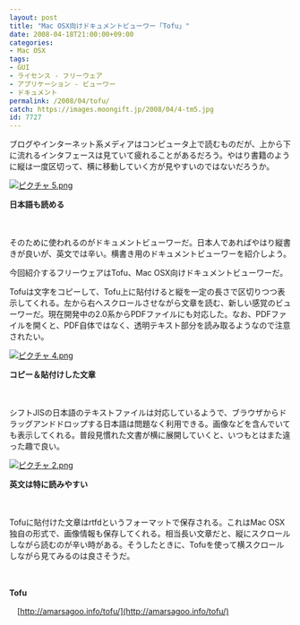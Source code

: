 ```yaml
---
layout: post
title: "Mac OSX向けドキュメントビューワー「Tofu」"
date: 2008-04-18T21:00:00+09:00
categories:
- Mac OSX
tags: 
- GUI
- ライセンス - フリーウェア
- アプリケーション - ビューワー
- ドキュメント
permalink: /2008/04/tofu/
catch: https://images.moongift.jp/2008/04/4-tm5.jpg
id: 7727
---
```

ブログやインターネット系メディアはコンピュータ上で読むものだが、上から下に流れるインタフェースは見ていて疲れることがあるだろう。やはり書籍のように縦は一度区切って、横に移動していく方が見やすいのではないだろうか。

  

[![ピクチャ 5.png](https://images.moongift.jp/2008/04/5-tm4.jpg)](https://images.moongift.jp/2008/04/55.jpg)  
  
**日本語も読める**

  

　

  

そのために使われるのがドキュメントビューワーだ。日本人であればやはり縦書きが良いが、英文では辛い。横書き用のドキュメントビューワーを紹介しよう。

  

今回紹介するフリーウェアはTofu、Mac OSX向けドキュメントビューワーだ。

  
  
<!--more-->  

Tofuは文字をコピーして、Tofu上に貼付けると縦を一定の長さで区切りつつ表示してくれる。左から右へスクロールさせながら文章を読む、新しい感覚のビューワーだ。現在開発中の2.0系からPDFファイルにも対応した。なお、PDFファイルを開くと、PDF自体ではなく、透明テキスト部分を読み取るようなので注意されたい。

  

[![ピクチャ 4.png](https://images.moongift.jp/2008/04/4-tm5.jpg)](https://images.moongift.jp/2008/04/46.jpg)  
  
**コピー＆貼付けした文章**

  

　

  

シフトJISの日本語のテキストファイルは対応しているようで、ブラウザからドラッグアンドドロップする日本語は問題なく利用できる。画像などを含んでいても表示してくれる。普段見慣れた文書が横に展開していくと、いつもとはまた違った趣で良い。

  

[![ピクチャ 2.png](https://images.moongift.jp/2008/04/2-tm7.jpg)](https://images.moongift.jp/2008/04/214.jpg)  
  
**英文は特に読みやすい**

  

　

  

Tofuに貼付けた文章はrtfdというフォーマットで保存される。これはMac OSX独自の形式で、画像情報も保存してくれる。相当長い文章だと、縦にスクロールしながら読むのが辛い時がある。そうしたときに、Tofuを使って横スクロールしながら見てみるのは良さそうだ。

  

　

  

**Tofu**  
  
　[http://amarsagoo.info/tofu/](http://amarsagoo.info/tofu/)

  
